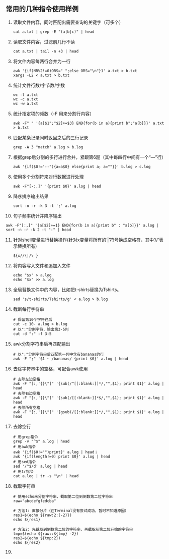 ## 常用的几种指令使用样例

1. 读取文件内容，同时匹配出需要查询的关键字（可多个）

   ```shell
   cat a.txt | grep -E "(a|b|c)" | head
   ```

2. 读取文件内容，过滤前几行不读

   ```shell
   cat a.txt | tail -n +3 | head
   ```

3. 将文件内容每两行合并为一行

   ```shell
   awk '{if(NR%2!=0)ORS=" ";else ORS="\n"}1' a.txt > b.txt
   xargs -L2 < a.txt > b.txt
   ```

4. 统计文件行数/字节数/字数

   ```shell
   wc -l a.txt
   wc -c a.txt
   wc -w a.txt
   ```

5. 统计指定项的频数（-F 用来分割行内容）

   ```shell
   awk -F" " '{a[$1";"$2]+=$3} END{for(b in a){print b";"a[b]}}' a.txt > b.txt
   ```

6. 匹配某条记录同时返回之后的三行记录

   ```shell
   grep -A 3 "match" a.log > b.log
   ```

7. 根据grep后分割的多行进行合并，紧跟第6题（其中每四行中间有一个“—”行）

   ```shell
   awk '{if($0!="--"){a=a$0} else{print a; a=""}}' b.log > c.log
   ```

8. 使用多个分割符来对行数据进行处理

   ```shell
   awk -F"[-:,]" '{print $0}' a.log | head
   ```

9. 降序排序输出结果

   ```shell
   sort -n -r -k 3 -t ';' a.log
   ```

10. 句子频率统计并降序输出

  ```shell
  awk -F"[:,]" '{a[$2]+=1} END{for(b in a){print b" : "a[b]}}' a.log | sort -n -r -k 2 -t ":" | head
  ```

11. 针对shell变量进行替换操作(针对x变量将所有的‘|’符号换成空格符，其中‘//’表示替换所有)

    ```shell
    ${x//\|/\ }
    ```

12. 将内容写入文件和追加入文件

    ```shell
    echo "$x" > a.log
    echo "$x" >> a.log
    ```

13. 全局替换文件中的内容，比如把t-shirts替换为Tshirts。

    ```shell
    sed 's/t-shirts/Tshirts/g' < a.log > b.log
    ```

14. 截断每行字符串

    ```shell
    # 保留第10个字符往后
    cut -c 10- a.log > b.log
    # 以":"分割字符，输出第3-5列
    cut -d ":" -f 3-5
    ```

15. awk分割字符串后再匹配输出

    ```shell
    # 以";"分割字符串后匹配第一列中含有bananas的行
    awk -F ";" '$1 ~ /bananas/ {print $0}' a.log | head
    ```

16. 去除字符串中的空格，可配合awk使用

    ```shell
    # 去除左边空格
    awk -F "[:,'{}\"]" '{sub(/^[[:blank:]]*/,"",$1); print $1}' a.log | head
    # 去除右边空格
    awk -F "[:,'{}\"]" '{sub(/[[:blank:]]*$/,"",$1); print $1}' a.log | head
    # 去除所有空格
    awk -F "[:,'{}\"]" '{gsub(/[[:blank:]]*/,"",$1); print $1}' a.log | head
    ```

17. 去除空行

    ```shell
    # 用grep指令
    grep -v "^$" a.log | head
    # 用awk指令
    awk '{if($0!="")print}' a.log | head；
    awk '{if(length!=0) print $0}' a.log | head
    # 用sed指令
    sed '/^$/d' a.log | head
    # 用tr指令
    cat a.log | tr -s "\n" | head
    ```

18. 截取字符串

    ```shell
    # 使用echo来分割字符串，截取第二位到倒数第二位字符串
    raw="abcdefgfedcba"
    
    # 方法1: 直接分片（在Terminal没有尝试成功，暂时不知道原因）
    res1=$(echo ${raw:2:(-2)})
    echo ${res1}
    
    # 方法2: 先截取到倒数第二位的字符串，再截取从第二位开始的字符串
    tmp=$(echo ${raw::${tmp} -2})
    res2=$(echo ${tmp:2})
    echo ${res2}
    ```

19. 
